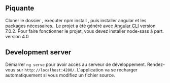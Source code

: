 ## Piquante
Cloner le dossier , executer npm install , puis installer angular et les packages nécessaires..
Le projet a été généré avec [Angular CLI](https://github.com/angular/angular-cli) version 7.0.2.
Pour faire fonctionner le projet, vous devez installer node-sass à part. version 4.0


## Development server

Démarrer `ng serve` pour avoir accès au serveur de développement. Rendez-vous sur `http://localhost:4200/`. L'application va se recharger automatiquement si vous modifiez un fichier source.
